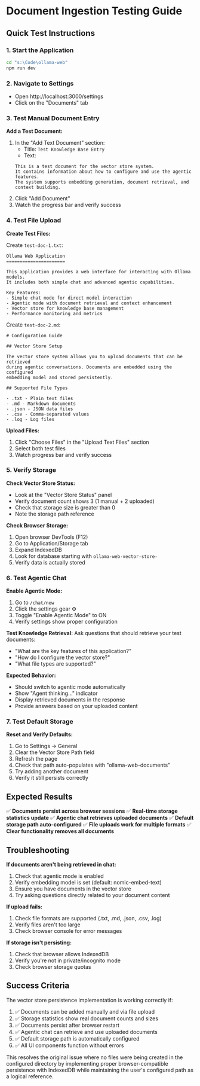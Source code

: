 # Document Ingestion Testing Guide

## Quick Test Instructions

### 1. **Start the Application**

```bash
cd "s:\Code\ollama-web"
npm run dev
```

### 2. **Navigate to Settings**

- Open http://localhost:3000/settings
- Click on the "Documents" tab

### 3. **Test Manual Document Entry**

**Add a Test Document:**

1. In the "Add Text Document" section:
   - Title: `Test Knowledge Base Entry`
   - Text:
   ```
   This is a test document for the vector store system.
   It contains information about how to configure and use the agentic features.
   The system supports embedding generation, document retrieval, and context building.
   ```
2. Click "Add Document"
3. Watch the progress bar and verify success

### 4. **Test File Upload**

**Create Test Files:**

Create `test-doc-1.txt`:

```
Ollama Web Application
======================

This application provides a web interface for interacting with Ollama models.
It includes both simple chat and advanced agentic capabilities.

Key Features:
- Simple chat mode for direct model interaction
- Agentic mode with document retrieval and context enhancement
- Vector store for knowledge base management
- Performance monitoring and metrics
```

Create `test-doc-2.md`:

```
# Configuration Guide

## Vector Store Setup

The vector store system allows you to upload documents that can be retrieved
during agentic conversations. Documents are embedded using the configured
embedding model and stored persistently.

## Supported File Types

- .txt - Plain text files
- .md - Markdown documents
- .json - JSON data files
- .csv - Comma-separated values
- .log - Log files
```

**Upload Files:**

1. Click "Choose Files" in the "Upload Text Files" section
2. Select both test files
3. Watch progress bar and verify success

### 5. **Verify Storage**

**Check Vector Store Status:**

- Look at the "Vector Store Status" panel
- Verify document count shows 3 (1 manual + 2 uploaded)
- Check that storage size is greater than 0
- Note the storage path reference

**Check Browser Storage:**

1. Open browser DevTools (F12)
2. Go to Application/Storage tab
3. Expand IndexedDB
4. Look for database starting with `ollama-web-vector-store-`
5. Verify data is actually stored

### 6. **Test Agentic Chat**

**Enable Agentic Mode:**

1. Go to `/chat/new`
2. Click the settings gear ⚙️
3. Toggle "Enable Agentic Mode" to ON
4. Verify settings show proper configuration

**Test Knowledge Retrieval:**
Ask questions that should retrieve your test documents:

- "What are the key features of this application?"
- "How do I configure the vector store?"
- "What file types are supported?"

**Expected Behavior:**

- Should switch to agentic mode automatically
- Show "Agent thinking..." indicator
- Display retrieved documents in the response
- Provide answers based on your uploaded content

### 7. **Test Default Storage**

**Reset and Verify Defaults:**

1. Go to Settings → General
2. Clear the Vector Store Path field
3. Refresh the page
4. Check that path auto-populates with "ollama-web-documents"
5. Try adding another document
6. Verify it still persists correctly

## Expected Results

✅ **Documents persist across browser sessions**
✅ **Real-time storage statistics update**
✅ **Agentic chat retrieves uploaded documents**
✅ **Default storage path auto-configured**
✅ **File uploads work for multiple formats**
✅ **Clear functionality removes all documents**

## Troubleshooting

**If documents aren't being retrieved in chat:**

1. Check that agentic mode is enabled
2. Verify embedding model is set (default: nomic-embed-text)
3. Ensure you have documents in the vector store
4. Try asking questions directly related to your document content

**If upload fails:**

1. Check file formats are supported (.txt, .md, .json, .csv, .log)
2. Verify files aren't too large
3. Check browser console for error messages

**If storage isn't persisting:**

1. Check that browser allows IndexedDB
2. Verify you're not in private/incognito mode
3. Check browser storage quotas

## Success Criteria

The vector store persistence implementation is working correctly if:

1. ✅ Documents can be added manually and via file upload
2. ✅ Storage statistics show real document counts and sizes
3. ✅ Documents persist after browser restart
4. ✅ Agentic chat can retrieve and use uploaded documents
5. ✅ Default storage path is automatically configured
6. ✅ All UI components function without errors

This resolves the original issue where no files were being created in the configured directory by implementing proper browser-compatible persistence with IndexedDB while maintaining the user's configured path as a logical reference.
